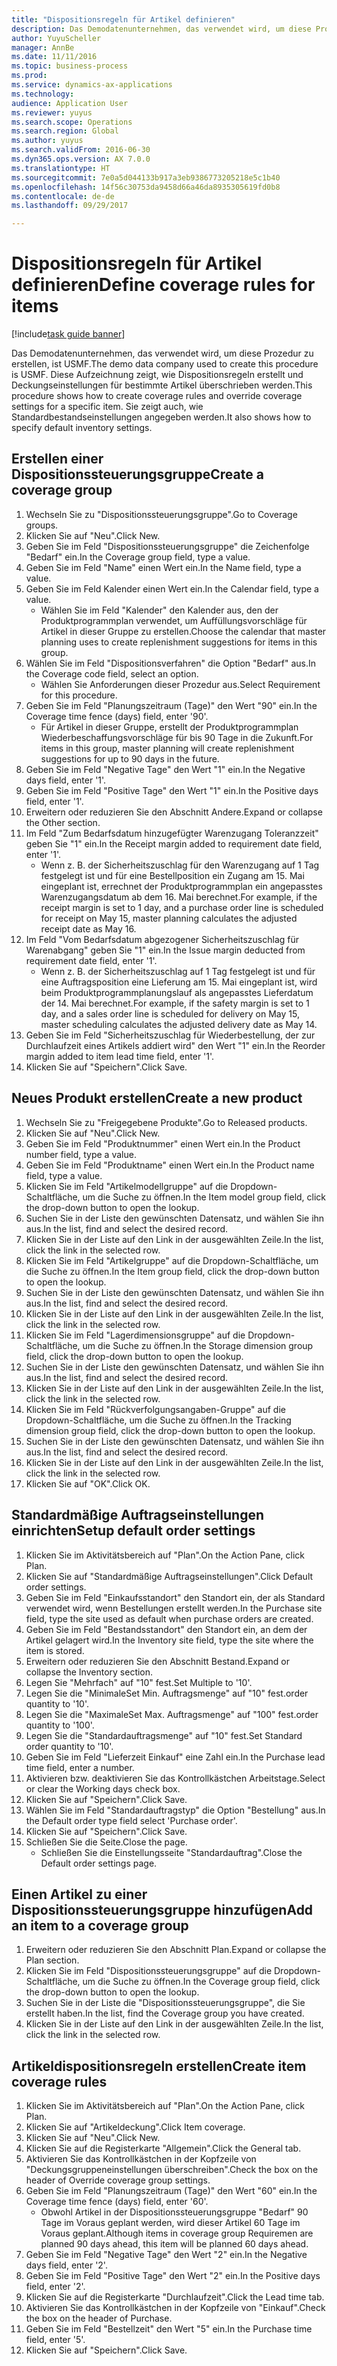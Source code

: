 ```yaml
--- 
title: "Dispositionsregeln für Artikel definieren"
description: Das Demodatenunternehmen, das verwendet wird, um diese Prozedur zu erstellen, ist USMF.
author: YuyuScheller
manager: AnnBe
ms.date: 11/11/2016
ms.topic: business-process
ms.prod: 
ms.service: dynamics-ax-applications
ms.technology: 
audience: Application User
ms.reviewer: yuyus
ms.search.scope: Operations
ms.search.region: Global
ms.author: yuyus
ms.search.validFrom: 2016-06-30
ms.dyn365.ops.version: AX 7.0.0
ms.translationtype: HT
ms.sourcegitcommit: 7e0a5d044133b917a3eb9386773205218e5c1b40
ms.openlocfilehash: 14f56c30753da9458d66a46da8935305619fd0b8
ms.contentlocale: de-de
ms.lasthandoff: 09/29/2017

---
```

# <a name="define-coverage-rules-for-items"></a><span data-ttu-id="c3e6d-103">Dispositionsregeln für Artikel definieren</span><span class="sxs-lookup"><span data-stu-id="c3e6d-103">Define coverage rules for items</span></span>

[!include[task guide banner](../../includes/task-guide-banner.md)]

<span data-ttu-id="c3e6d-104">Das Demodatenunternehmen, das verwendet wird, um diese Prozedur zu erstellen, ist USMF.</span><span class="sxs-lookup"><span data-stu-id="c3e6d-104">The demo data company used to create this procedure is USMF.</span></span> <span data-ttu-id="c3e6d-105">Diese Aufzeichnung zeigt, wie Dispositionsregeln erstellt und Deckungseinstellungen für bestimmte Artikel überschrieben werden.</span><span class="sxs-lookup"><span data-stu-id="c3e6d-105">This procedure shows how to create coverage rules and override coverage settings for a specific item.</span></span> <span data-ttu-id="c3e6d-106">Sie zeigt auch, wie Standardbestandseinstellungen angegeben werden.</span><span class="sxs-lookup"><span data-stu-id="c3e6d-106">It also shows how to specify default inventory settings.</span></span>


## <a name="create-a-coverage-group"></a><span data-ttu-id="c3e6d-107">Erstellen einer Dispositionssteuerungsgruppe</span><span class="sxs-lookup"><span data-stu-id="c3e6d-107">Create a coverage group</span></span>
1. <span data-ttu-id="c3e6d-108">Wechseln Sie zu "Dispositionssteuerungsgruppe".</span><span class="sxs-lookup"><span data-stu-id="c3e6d-108">Go to Coverage groups.</span></span>
2. <span data-ttu-id="c3e6d-109">Klicken Sie auf "Neu".</span><span class="sxs-lookup"><span data-stu-id="c3e6d-109">Click New.</span></span>
3. <span data-ttu-id="c3e6d-110">Geben Sie im Feld "Dispositionssteuerungsgruppe" die Zeichenfolge "Bedarf" ein.</span><span class="sxs-lookup"><span data-stu-id="c3e6d-110">In the Coverage group field, type a value.</span></span>
4. <span data-ttu-id="c3e6d-111">Geben Sie im Feld "Name" einen Wert ein.</span><span class="sxs-lookup"><span data-stu-id="c3e6d-111">In the Name field, type a value.</span></span>
5. <span data-ttu-id="c3e6d-112">Geben Sie im Feld Kalender einen Wert ein.</span><span class="sxs-lookup"><span data-stu-id="c3e6d-112">In the Calendar field, type a value.</span></span>
    * <span data-ttu-id="c3e6d-113">Wählen Sie im Feld "Kalender" den Kalender aus, den der Produktprogrammplan verwendet, um Auffüllungsvorschläge für Artikel in dieser Gruppe zu erstellen.</span><span class="sxs-lookup"><span data-stu-id="c3e6d-113">Choose the calendar that master planning uses to create replenishment suggestions for items in this group.</span></span>  
6. <span data-ttu-id="c3e6d-114">Wählen Sie im Feld "Dispositionsverfahren" die Option "Bedarf" aus.</span><span class="sxs-lookup"><span data-stu-id="c3e6d-114">In the Coverage code field, select an option.</span></span>
    * <span data-ttu-id="c3e6d-115">Wählen Sie Anforderungen dieser Prozedur aus.</span><span class="sxs-lookup"><span data-stu-id="c3e6d-115">Select Requirement for this procedure.</span></span>  
7. <span data-ttu-id="c3e6d-116">Geben Sie im Feld "Planungszeitraum (Tage)" den Wert "90" ein.</span><span class="sxs-lookup"><span data-stu-id="c3e6d-116">In the Coverage time fence (days) field, enter '90'.</span></span>
    * <span data-ttu-id="c3e6d-117">Für Artikel in dieser Gruppe, erstellt der Produktprogrammplan Wiederbeschaffungsvorschläge für bis 90 Tage in die Zukunft.</span><span class="sxs-lookup"><span data-stu-id="c3e6d-117">For items in this group, master planning will create replenishment suggestions for up to 90 days in the future.</span></span>  
8. <span data-ttu-id="c3e6d-118">Geben Sie im Feld "Negative Tage" den Wert "1" ein.</span><span class="sxs-lookup"><span data-stu-id="c3e6d-118">In the Negative days field, enter '1'.</span></span>
9. <span data-ttu-id="c3e6d-119">Geben Sie im Feld "Positive Tage" den Wert "1" ein.</span><span class="sxs-lookup"><span data-stu-id="c3e6d-119">In the Positive days field, enter '1'.</span></span>
10. <span data-ttu-id="c3e6d-120">Erweitern oder reduzieren Sie den Abschnitt Andere.</span><span class="sxs-lookup"><span data-stu-id="c3e6d-120">Expand or collapse the Other section.</span></span>
11. <span data-ttu-id="c3e6d-121">Im Feld "Zum Bedarfsdatum hinzugefügter Warenzugang Toleranzzeit" geben Sie "1" ein.</span><span class="sxs-lookup"><span data-stu-id="c3e6d-121">In the Receipt margin added to requirement date field, enter '1'.</span></span>
    * <span data-ttu-id="c3e6d-122">Wenn z. B. der Sicherheitszuschlag für den Warenzugang auf 1 Tag festgelegt ist und für eine Bestellposition ein Zugang am 15. Mai eingeplant ist, errechnet der Produktprogrammplan ein angepasstes Warenzugangsdatum ab dem 16. Mai berechnet.</span><span class="sxs-lookup"><span data-stu-id="c3e6d-122">For example, if the receipt margin is set to 1 day, and a purchase order line is scheduled for receipt on May 15, master planning calculates the adjusted receipt date as May 16.</span></span>  
12. <span data-ttu-id="c3e6d-123">Im Feld "Vom Bedarfsdatum abgezogener Sicherheitszuschlag für Warenabgang" geben Sie "1" ein.</span><span class="sxs-lookup"><span data-stu-id="c3e6d-123">In the Issue margin deducted from requirement date field, enter '1'.</span></span>
    * <span data-ttu-id="c3e6d-124">Wenn z. B. der Sicherheitszuschlag auf 1 Tag festgelegt ist und für eine Auftragsposition eine Lieferung am 15. Mai eingeplant ist, wird beim Produktprogrammplanungslauf als angepasstes Lieferdatum der 14. Mai berechnet.</span><span class="sxs-lookup"><span data-stu-id="c3e6d-124">For example, if the safety margin is set to 1 day, and a sales order line is scheduled for delivery on May 15, master scheduling calculates the adjusted delivery date as May 14.</span></span>  
13. <span data-ttu-id="c3e6d-125">Geben Sie im Feld "Sicherheitszuschlag für Wiederbestellung, der zur Durchlaufzeit eines Artikels addiert wird" den Wert "1" ein.</span><span class="sxs-lookup"><span data-stu-id="c3e6d-125">In the Reorder margin added to item lead time field, enter '1'.</span></span>
14. <span data-ttu-id="c3e6d-126">Klicken Sie auf "Speichern".</span><span class="sxs-lookup"><span data-stu-id="c3e6d-126">Click Save.</span></span>

## <a name="create-a-new-product"></a><span data-ttu-id="c3e6d-127">Neues Produkt erstellen</span><span class="sxs-lookup"><span data-stu-id="c3e6d-127">Create a new product</span></span>
1. <span data-ttu-id="c3e6d-128">Wechseln Sie zu "Freigegebene Produkte".</span><span class="sxs-lookup"><span data-stu-id="c3e6d-128">Go to Released products.</span></span>
2. <span data-ttu-id="c3e6d-129">Klicken Sie auf "Neu".</span><span class="sxs-lookup"><span data-stu-id="c3e6d-129">Click New.</span></span>
3. <span data-ttu-id="c3e6d-130">Geben Sie im Feld "Produktnummer" einen Wert ein.</span><span class="sxs-lookup"><span data-stu-id="c3e6d-130">In the Product number field, type a value.</span></span>
4. <span data-ttu-id="c3e6d-131">Geben Sie im Feld "Produktname" einen Wert ein.</span><span class="sxs-lookup"><span data-stu-id="c3e6d-131">In the Product name field, type a value.</span></span>
5. <span data-ttu-id="c3e6d-132">Klicken Sie im Feld "Artikelmodellgruppe" auf die Dropdown-Schaltfläche, um die Suche zu öffnen.</span><span class="sxs-lookup"><span data-stu-id="c3e6d-132">In the Item model group field, click the drop-down button to open the lookup.</span></span>
6. <span data-ttu-id="c3e6d-133">Suchen Sie in der Liste den gewünschten Datensatz, und wählen Sie ihn aus.</span><span class="sxs-lookup"><span data-stu-id="c3e6d-133">In the list, find and select the desired record.</span></span>
7. <span data-ttu-id="c3e6d-134">Klicken Sie in der Liste auf den Link in der ausgewählten Zeile.</span><span class="sxs-lookup"><span data-stu-id="c3e6d-134">In the list, click the link in the selected row.</span></span>
8. <span data-ttu-id="c3e6d-135">Klicken Sie im Feld "Artikelgruppe" auf die Dropdown-Schaltfläche, um die Suche zu öffnen.</span><span class="sxs-lookup"><span data-stu-id="c3e6d-135">In the Item group field, click the drop-down button to open the lookup.</span></span>
9. <span data-ttu-id="c3e6d-136">Suchen Sie in der Liste den gewünschten Datensatz, und wählen Sie ihn aus.</span><span class="sxs-lookup"><span data-stu-id="c3e6d-136">In the list, find and select the desired record.</span></span>
10. <span data-ttu-id="c3e6d-137">Klicken Sie in der Liste auf den Link in der ausgewählten Zeile.</span><span class="sxs-lookup"><span data-stu-id="c3e6d-137">In the list, click the link in the selected row.</span></span>
11. <span data-ttu-id="c3e6d-138">Klicken Sie im Feld "Lagerdimensionsgruppe" auf die Dropdown-Schaltfläche, um die Suche zu öffnen.</span><span class="sxs-lookup"><span data-stu-id="c3e6d-138">In the Storage dimension group field, click the drop-down button to open the lookup.</span></span>
12. <span data-ttu-id="c3e6d-139">Suchen Sie in der Liste den gewünschten Datensatz, und wählen Sie ihn aus.</span><span class="sxs-lookup"><span data-stu-id="c3e6d-139">In the list, find and select the desired record.</span></span>
13. <span data-ttu-id="c3e6d-140">Klicken Sie in der Liste auf den Link in der ausgewählten Zeile.</span><span class="sxs-lookup"><span data-stu-id="c3e6d-140">In the list, click the link in the selected row.</span></span>
14. <span data-ttu-id="c3e6d-141">Klicken Sie im Feld "Rückverfolgungsangaben-Gruppe" auf die Dropdown-Schaltfläche, um die Suche zu öffnen.</span><span class="sxs-lookup"><span data-stu-id="c3e6d-141">In the Tracking dimension group field, click the drop-down button to open the lookup.</span></span>
15. <span data-ttu-id="c3e6d-142">Suchen Sie in der Liste den gewünschten Datensatz, und wählen Sie ihn aus.</span><span class="sxs-lookup"><span data-stu-id="c3e6d-142">In the list, find and select the desired record.</span></span>
16. <span data-ttu-id="c3e6d-143">Klicken Sie in der Liste auf den Link in der ausgewählten Zeile.</span><span class="sxs-lookup"><span data-stu-id="c3e6d-143">In the list, click the link in the selected row.</span></span>
17. <span data-ttu-id="c3e6d-144">Klicken Sie auf "OK".</span><span class="sxs-lookup"><span data-stu-id="c3e6d-144">Click OK.</span></span>

## <a name="setup-default-order-settings"></a><span data-ttu-id="c3e6d-145">Standardmäßige Auftragseinstellungen einrichten</span><span class="sxs-lookup"><span data-stu-id="c3e6d-145">Setup default order settings</span></span>
1. <span data-ttu-id="c3e6d-146">Klicken Sie im Aktivitätsbereich auf "Plan".</span><span class="sxs-lookup"><span data-stu-id="c3e6d-146">On the Action Pane, click Plan.</span></span>
2. <span data-ttu-id="c3e6d-147">Klicken Sie auf "Standardmäßige Auftragseinstellungen".</span><span class="sxs-lookup"><span data-stu-id="c3e6d-147">Click Default order settings.</span></span>
3. <span data-ttu-id="c3e6d-148">Geben Sie im Feld "Einkaufsstandort" den Standort ein, der als Standard verwendet wird, wenn Bestellungen erstellt werden.</span><span class="sxs-lookup"><span data-stu-id="c3e6d-148">In the Purchase site field, type the site used as default when purchase orders are created.</span></span>
4. <span data-ttu-id="c3e6d-149">Geben Sie im Feld "Bestandsstandort" den Standort ein, an dem der Artikel gelagert wird.</span><span class="sxs-lookup"><span data-stu-id="c3e6d-149">In the Inventory site field, type the site where the item is stored.</span></span>
5. <span data-ttu-id="c3e6d-150">Erweitern oder reduzieren Sie den Abschnitt Bestand.</span><span class="sxs-lookup"><span data-stu-id="c3e6d-150">Expand or collapse the Inventory section.</span></span>
6. <span data-ttu-id="c3e6d-151">Legen Sie "Mehrfach" auf "10" fest.</span><span class="sxs-lookup"><span data-stu-id="c3e6d-151">Set Multiple to '10'.</span></span>
7. <span data-ttu-id="c3e6d-152">Legen Sie die "Minimale</span><span class="sxs-lookup"><span data-stu-id="c3e6d-152">Set Min.</span></span> <span data-ttu-id="c3e6d-153">Auftragsmenge" auf "10" fest.</span><span class="sxs-lookup"><span data-stu-id="c3e6d-153">order quantity to '10'.</span></span>
8. <span data-ttu-id="c3e6d-154">Legen Sie die "Maximale</span><span class="sxs-lookup"><span data-stu-id="c3e6d-154">Set Max.</span></span> <span data-ttu-id="c3e6d-155">Auftragsmenge" auf "100" fest.</span><span class="sxs-lookup"><span data-stu-id="c3e6d-155">order quantity to '100'.</span></span>
9. <span data-ttu-id="c3e6d-156">Legen Sie die "Standardauftragsmenge" auf "10" fest.</span><span class="sxs-lookup"><span data-stu-id="c3e6d-156">Set Standard order quantity to '10'.</span></span>
10. <span data-ttu-id="c3e6d-157">Geben Sie im Feld "Lieferzeit Einkauf" eine Zahl ein.</span><span class="sxs-lookup"><span data-stu-id="c3e6d-157">In the Purchase lead time field, enter a number.</span></span>
11. <span data-ttu-id="c3e6d-158">Aktivieren bzw. deaktivieren Sie das Kontrollkästchen Arbeitstage.</span><span class="sxs-lookup"><span data-stu-id="c3e6d-158">Select or clear the Working days check box.</span></span>
12. <span data-ttu-id="c3e6d-159">Klicken Sie auf "Speichern".</span><span class="sxs-lookup"><span data-stu-id="c3e6d-159">Click Save.</span></span>
13. <span data-ttu-id="c3e6d-160">Wählen Sie im Feld "Standardauftragstyp" die Option "Bestellung" aus.</span><span class="sxs-lookup"><span data-stu-id="c3e6d-160">In the Default order type field select 'Purchase order'.</span></span>
14. <span data-ttu-id="c3e6d-161">Klicken Sie auf "Speichern".</span><span class="sxs-lookup"><span data-stu-id="c3e6d-161">Click Save.</span></span>
15. <span data-ttu-id="c3e6d-162">Schließen Sie die Seite.</span><span class="sxs-lookup"><span data-stu-id="c3e6d-162">Close the page.</span></span>
    * <span data-ttu-id="c3e6d-163">Schließen Sie die Einstellungsseite "Standardauftrag".</span><span class="sxs-lookup"><span data-stu-id="c3e6d-163">Close the Default order settings page.</span></span>  

## <a name="add-an-item-to-a-coverage-group"></a><span data-ttu-id="c3e6d-164">Einen Artikel zu einer Dispositionssteuerungsgruppe hinzufügen</span><span class="sxs-lookup"><span data-stu-id="c3e6d-164">Add an item to a coverage group</span></span>
1. <span data-ttu-id="c3e6d-165">Erweitern oder reduzieren Sie den Abschnitt Plan.</span><span class="sxs-lookup"><span data-stu-id="c3e6d-165">Expand or collapse the Plan section.</span></span>
2. <span data-ttu-id="c3e6d-166">Klicken Sie im Feld "Dispositionssteuerungsgruppe" auf die Dropdown-Schaltfläche, um die Suche zu öffnen.</span><span class="sxs-lookup"><span data-stu-id="c3e6d-166">In the Coverage group field, click the drop-down button to open the lookup.</span></span>
3. <span data-ttu-id="c3e6d-167">Suchen Sie in der Liste die "Dispositionssteuerungsgruppe", die Sie erstellt haben.</span><span class="sxs-lookup"><span data-stu-id="c3e6d-167">In the list, find the Coverage group you have created.</span></span>
4. <span data-ttu-id="c3e6d-168">Klicken Sie in der Liste auf den Link in der ausgewählten Zeile.</span><span class="sxs-lookup"><span data-stu-id="c3e6d-168">In the list, click the link in the selected row.</span></span>

## <a name="create-item-coverage-rules"></a><span data-ttu-id="c3e6d-169">Artikeldispositionsregeln erstellen</span><span class="sxs-lookup"><span data-stu-id="c3e6d-169">Create item coverage rules</span></span>
1. <span data-ttu-id="c3e6d-170">Klicken Sie im Aktivitätsbereich auf "Plan".</span><span class="sxs-lookup"><span data-stu-id="c3e6d-170">On the Action Pane, click Plan.</span></span>
2. <span data-ttu-id="c3e6d-171">Klicken Sie auf "Artikeldeckung".</span><span class="sxs-lookup"><span data-stu-id="c3e6d-171">Click Item coverage.</span></span>
3. <span data-ttu-id="c3e6d-172">Klicken Sie auf "Neu".</span><span class="sxs-lookup"><span data-stu-id="c3e6d-172">Click New.</span></span>
4. <span data-ttu-id="c3e6d-173">Klicken Sie auf die Registerkarte "Allgemein".</span><span class="sxs-lookup"><span data-stu-id="c3e6d-173">Click the General tab.</span></span>
5. <span data-ttu-id="c3e6d-174">Aktivieren Sie das Kontrollkästchen in der Kopfzeile von "Deckungsgruppeneinstellungen überschreiben".</span><span class="sxs-lookup"><span data-stu-id="c3e6d-174">Check the box on the header of Override coverage group settings.</span></span>
6. <span data-ttu-id="c3e6d-175">Geben Sie im Feld "Planungszeitraum (Tage)" den Wert "60" ein.</span><span class="sxs-lookup"><span data-stu-id="c3e6d-175">In the Coverage time fence (days) field, enter '60'.</span></span>
    * <span data-ttu-id="c3e6d-176">Obwohl Artikel in der Dispositionssteuerungsgruppe "Bedarf" 90 Tage im Voraus geplant werden, wird dieser Artikel 60 Tage im Voraus geplant.</span><span class="sxs-lookup"><span data-stu-id="c3e6d-176">Although items in coverage group Requiremen are planned 90 days ahead, this item will be planned 60 days ahead.</span></span>  
7. <span data-ttu-id="c3e6d-177">Geben Sie im Feld "Negative Tage" den Wert "2" ein.</span><span class="sxs-lookup"><span data-stu-id="c3e6d-177">In the Negative days field, enter '2'.</span></span>
8. <span data-ttu-id="c3e6d-178">Geben Sie im Feld "Positive Tage" den Wert "2" ein.</span><span class="sxs-lookup"><span data-stu-id="c3e6d-178">In the Positive days field, enter '2'.</span></span>
9. <span data-ttu-id="c3e6d-179">Klicken Sie auf die Registerkarte "Durchlaufzeit".</span><span class="sxs-lookup"><span data-stu-id="c3e6d-179">Click the Lead time tab.</span></span>
10. <span data-ttu-id="c3e6d-180">Aktivieren Sie das Kontrollkästchen in der Kopfzeile von "Einkauf".</span><span class="sxs-lookup"><span data-stu-id="c3e6d-180">Check the box on the header of Purchase.</span></span>
11. <span data-ttu-id="c3e6d-181">Geben Sie im Feld "Bestellzeit" den Wert "5" ein.</span><span class="sxs-lookup"><span data-stu-id="c3e6d-181">In the Purchase time field, enter '5'.</span></span>
12. <span data-ttu-id="c3e6d-182">Klicken Sie auf "Speichern".</span><span class="sxs-lookup"><span data-stu-id="c3e6d-182">Click Save.</span></span>


